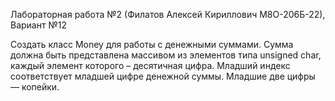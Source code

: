 Лабораторная работа №2 (Филатов Алексей Кириллович М8О-206Б-22), Вариант №12

Создать класс Money для работы с денежными суммами. Сумма должна быть представлена массивом из элементов типа unsigned char, каждый элемент которого – десятичная цифра. Младший индекс соответствует младшей цифре денежной суммы. Младшие две цифры — копейки.